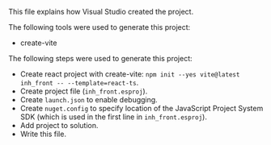 This file explains how Visual Studio created the project.

The following tools were used to generate this project:
- create-vite

The following steps were used to generate this project:
- Create react project with create-vite: `npm init --yes vite@latest inh_front -- --template=react-ts`.
- Create project file (`inh_front.esproj`).
- Create `launch.json` to enable debugging.
- Create `nuget.config` to specify location of the JavaScript Project System SDK (which is used in the first line in `inh_front.esproj`).
- Add project to solution.
- Write this file.
